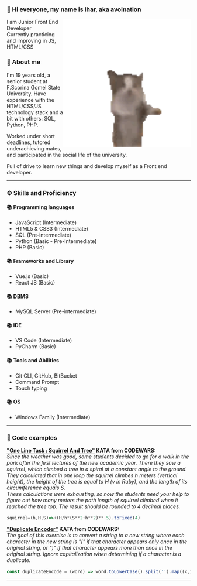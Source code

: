 ### 👋 Hi everyone, my name is Ihar, aka avolnation 

  <img align="right" src="https://github.com/avolnation/avolnation/blob/main/gianbortion-cat.gif" alt="Меня легко узнать" width=350px height=350px/>

I am Junior Front End Developer
<br>
Currently practicing and improving in JS, HTML/CSS

### 📝 About me

I'm 19 years old, a senior student at F.Scorina Gomel State University. Have experience with the HTML/CSS/JS technology stack and a bit with others: SQL, Python, PHP.

Worked under short deadlines, tutored underachieving mates, and participated in the social life of the university.

Full of drive to learn new things and develop myself as a Front end developer.

---

### ⚙️ Skills and Proficiency

#### 📚 Programming languages

* JavaScript    (Intermediate)
* HTML5 & CSS3  (Intermediate)
* SQL           (Pre-intermediate)
* Python        (Basic - Pre-Intermediate)
* PHP           (Basic)

#### 📚 Frameworks and Library

* Vue.js        (Basic)
* React JS      (Basic)

#### 📚 DBMS

* MySQL Server  (Pre-intermediate)

#### 📚 IDE

* VS Code           (Intermediate)
* PyCharm           (Basic)

#### 📚 Tools and Abilities

* Git CLI, GitHub, BitBucket
* Command Prompt
* Touch typing

#### 📚 OS

* Windows Family    (Intermediate)

---

### 📃 Code examples

**["One Line Task : Squirrel And Tree"](https://www.codewars.com/kata/59016379ee5456d8cc00000f) KATA from CODEWARS:**
<br>*Since the weather was good, some students decided to go for a walk in the park after the first lectures of the new academic year. There they saw a squirrel, which climbed a tree in a spiral at a constant angle to the ground. They calculated that in one loop the squirrel climbes h meters (vertical height), the height of the tree is equal to H (v in Ruby), and the length of its circumference equals S. <br>
These calculations were exhausting, so now the students need your help to figure out how many meters the path length of squirrel climbed when it reached the tree top. The result should be rounded to 4 decimal places.*

```javascript
squirrel=(h,H,S)=>+(H/h*(S**2+h**2)**.5).toFixed(4)
```

**["Duplicate Encoder"](https://www.codewars.com/kata/54b42f9314d9229fd6000d9c) KATA from CODEWARS:**
<br>*The goal of this exercise is to convert a string to a new string where each character in the new string is "(" if that character appears only once in the original string, or ")" if that character appears more than once in the original string. Ignore capitalization when determining if a character is a duplicate.*

```javascript
const duplicateEncode = (word) => word.toLowerCase().split('').map((x,index,array) => (array.filter(y => x === y)).length > 1 ? ")" : "(" ).join('')
```

---


<!--
**avolnation/avolnation** is a ✨ _special_ ✨ repository because its `README.md` (this file) appears on your GitHub profile.

Here are some ideas to get you started:

- 🔭 I’m currently working on ...
- 🌱 I’m currently learning ...
- 👯 I’m looking to collaborate on ...
- 🤔 I’m looking for help with ...
- 💬 Ask me about ...
- 📫 How to reach me: ...
- 😄 Pronouns: ...
- ⚡ Fun fact: ...
-->
